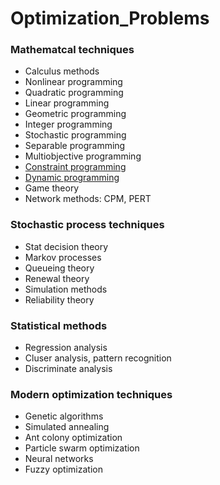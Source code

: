 # Optimization_Problems

### Mathematcal techniques
   - Calculus methods
   - Nonlinear programming
   - Quadratic programming
   - Linear programming
   - Geometric programming
   - Integer programming
   - Stochastic programming
   - Separable programming
   - Multiobjective programming
   - [Constraint programming]()
   - [Dynamic programming]()
   - Game theory
   - Network methods: CPM, PERT
### Stochastic process techniques
   - Stat decision theory
   - Markov processes
   - Queueing theory
   - Renewal theory
   - Simulation methods
   - Reliability theory
### Statistical methods
   - Regression analysis
   - Cluser analysis, pattern recognition
   - Discriminate analysis
### Modern optimization techniques
   - Genetic algorithms
   - Simulated annealing
   - Ant colony optimization
   - Particle swarm optimization
   - Neural networks
   - Fuzzy optimization
   
